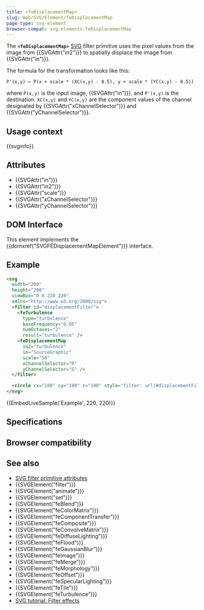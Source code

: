 ```yaml
---
title: <feDisplacementMap>
slug: Web/SVG/Element/feDisplacementMap
page-type: svg-element
browser-compat: svg.elements.feDisplacementMap
---
```




The **`<feDisplacementMap>`** [SVG](/Web/SVG) filter primitive uses the pixel values from the image from {{SVGAttr("in2")}} to spatially displace the image from {{SVGAttr("in")}}.

The formula for the transformation looks like this:

`P'(x,y) ← P(x + scale * (XC(x,y) - 0.5), y + scale * (YC(x,y) - 0.5))`

where `P(x,y)` is the input image, {{SVGAttr("in")}}, and `P'(x,y)` is the destination. `XC(x,y)` and `YC(x,y)` are the component values of the channel designated by {{SVGAttr("xChannelSelector")}} and {{SVGAttr("yChannelSelector")}}.

## Usage context

{{svginfo}}

## Attributes

- {{SVGAttr("in")}}
- {{SVGAttr("in2")}}
- {{SVGAttr("scale")}}
- {{SVGAttr("xChannelSelector")}}
- {{SVGAttr("yChannelSelector")}}

## DOM Interface

This element implements the {{domxref("SVGFEDisplacementMapElement")}} interface.

## Example

```html
<svg
  width="200"
  height="200"
  viewBox="0 0 220 220"
  xmlns="http://www.w3.org/2000/svg">
  <filter id="displacementFilter">
    <feTurbulence
      type="turbulence"
      baseFrequency="0.05"
      numOctaves="2"
      result="turbulence" />
    <feDisplacementMap
      in2="turbulence"
      in="SourceGraphic"
      scale="50"
      xChannelSelector="R"
      yChannelSelector="G" />
  </filter>

  <circle cx="100" cy="100" r="100" style="filter: url(#displacementFilter)" />
</svg>
```

{{EmbedLiveSample('Example', 220, 220)}}

## Specifications



## Browser compatibility



## See also

- [SVG filter primitive attributes](/Web/SVG/Attribute#filter_primitive_attributes)
- {{SVGElement("filter")}}
- {{SVGElement("animate")}}
- {{SVGElement("set")}}
- {{SVGElement("feBlend")}}
- {{SVGElement("feColorMatrix")}}
- {{SVGElement("feComponentTransfer")}}
- {{SVGElement("feComposite")}}
- {{SVGElement("feConvolveMatrix")}}
- {{SVGElement("feDiffuseLighting")}}
- {{SVGElement("feFlood")}}
- {{SVGElement("feGaussianBlur")}}
- {{SVGElement("feImage")}}
- {{SVGElement("feMerge")}}
- {{SVGElement("feMorphology")}}
- {{SVGElement("feOffset")}}
- {{SVGElement("feSpecularLighting")}}
- {{SVGElement("feTile")}}
- {{SVGElement("feTurbulence")}}
- [SVG tutorial: Filter effects](/Web/SVG/Tutorial/Filter_effects)
